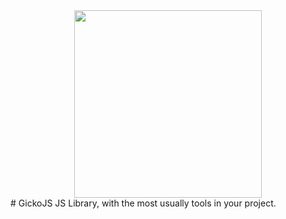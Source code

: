 <div align="center"><img src="https://raw.githubusercontent.com/alexsan134/GickoJS/master/img/bns.png" width="300"></div>
# GickoJS
JS Library, with the most usually tools in your project.
